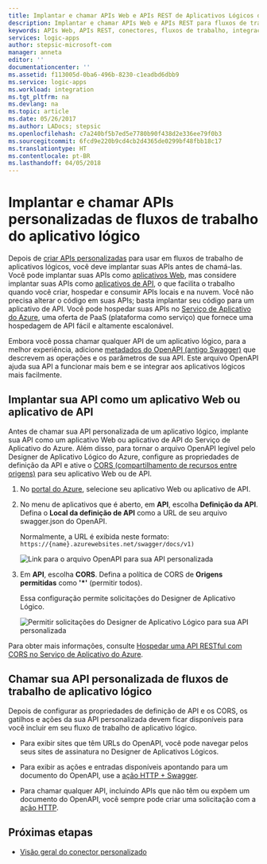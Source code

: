 ```yaml
---
title: Implantar e chamar APIs Web e APIs REST de Aplicativos Lógicos do Azure | Microsoft Docs
description: Implantar e chamar APIs Web e APIs REST para fluxos de trabalho de integrações do sistema em Aplicativos Lógicos do Azure
keywords: APIs Web, APIs REST, conectores, fluxos de trabalho, integrações do sistema, autenticar
services: logic-apps
author: stepsic-microsoft-com
manager: anneta
editor: ''
documentationcenter: ''
ms.assetid: f113005d-0ba6-496b-8230-c1eadbd6dbb9
ms.service: logic-apps
ms.workload: integration
ms.tgt_pltfrm: na
ms.devlang: na
ms.topic: article
ms.date: 05/26/2017
ms.author: LADocs; stepsic
ms.openlocfilehash: c7a240bf5b7ed5e7780b90f438d2e336ee79f0b3
ms.sourcegitcommit: 6fcd9e220b9cd4cb2d4365de0299bf48fbb18c17
ms.translationtype: HT
ms.contentlocale: pt-BR
ms.lasthandoff: 04/05/2018
---
```

# <a name="deploy-and-call-custom-apis-from-logic-app-workflows"></a>Implantar e chamar APIs personalizadas de fluxos de trabalho do aplicativo lógico

Depois de [criar APIs personalizadas](./logic-apps-create-api-app.md) para usar em fluxos de trabalho de aplicativos lógicos, você deve implantar suas APIs antes de chamá-las. Você pode implantar suas APIs como [aplicativos Web](../app-service/app-service-web-overview.md), mas considere implantar suas APIs como [aplicativos de API](../app-service/app-service-web-tutorial-rest-api.md), o que facilita o trabalho quando você criar, hospedar e consumir APIs locais e na nuvem. Você não precisa alterar o código em suas APIs; basta implantar seu código para um aplicativo de API. Você pode hospedar suas APIs no [Serviço de Aplicativo do Azure](../app-service/app-service-web-overview.md), uma oferta de PaaS (plataforma como serviço) que fornece uma hospedagem de API fácil e altamente escalonável.

Embora você possa chamar qualquer API de um aplicativo lógico, para a melhor experiência, adicione [metadados do OpenAPI (antigo Swagger)](http://swagger.io/specification/) que descrevem as operações e os parâmetros de sua API. Este arquivo OpenAPI ajuda sua API a funcionar mais bem e se integrar aos aplicativos lógicos mais facilmente.

## <a name="deploy-your-api-as-a-web-app-or-api-app"></a>Implantar sua API como um aplicativo Web ou aplicativo de API

Antes de chamar sua API personalizada de um aplicativo lógico, implante sua API como um aplicativo Web ou aplicativo de API do Serviço de Aplicativo do Azure. Além disso, para tornar o arquivo OpenAPI legível pelo Designer de Aplicativo Lógico do Azure, configure as propriedades de definição da API e ative o [CORS (compartilhamento de recursos entre origens)](../app-service/app-service-web-overview.md) para seu aplicativo Web ou de API.

1. No [portal do Azure](https://portal.azure.com), selecione seu aplicativo Web ou aplicativo de API.

2. No menu de aplicativos que é aberto, em **API**, escolha **Definição da API**. Defina o **Local da definição de API** como a URL de seu arquivo swagger.json do OpenAPI.

   Normalmente, a URL é exibida neste formato: `https://{name}.azurewebsites.net/swagger/docs/v1)`

   ![Link para o arquivo OpenAPI para sua API personalizada](./media/logic-apps-custom-api-deploy-call/custom-api-swagger-url.png)

3. Em **API**, escolha **CORS**. Defina a política de CORS de **Origens permitidas** como **'*'** (permitir todos).

   Essa configuração permite solicitações do Designer de Aplicativo Lógico.

   ![Permitir solicitações do Designer de Aplicativo Lógico para sua API personalizada](./media/logic-apps-custom-api-deploy-call/custom-api-cors.png)

Para obter mais informações, consulte [Hospedar uma API RESTful com CORS no Serviço de Aplicativo do Azure](../app-service/app-service-web-tutorial-rest-api.md).

## <a name="call-your-custom-api-from-logic-app-workflows"></a>Chamar sua API personalizada de fluxos de trabalho de aplicativo lógico

Depois de configurar as propriedades de definição de API e os CORS, os gatilhos e ações da sua API personalizada devem ficar disponíveis para você incluir em seu fluxo de trabalho de aplicativo lógico. 

*  Para exibir sites que têm URLs do OpenAPI, você pode navegar pelos seus sites de assinatura no Designer de Aplicativos Lógicos.

*  Para exibir as ações e entradas disponíveis apontando para um documento do OpenAPI, use a [ação HTTP + Swagger](../connectors/connectors-native-http-swagger.md).

*  Para chamar qualquer API, incluindo APIs que não têm ou expõem um documento do OpenAPI, você sempre pode criar uma solicitação com a [ação HTTP](../connectors/connectors-native-http.md).

## <a name="next-steps"></a>Próximas etapas

* [Visão geral do conector personalizado](../logic-apps/custom-connector-overview.md)